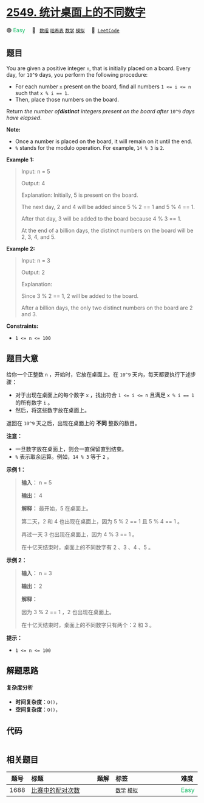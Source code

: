 # [2549. 统计桌面上的不同数字](https://leetcode.com/problems/count-distinct-numbers-on-board)

🟢 <font color=#15bd66>Easy</font>&emsp; 🔖&ensp; [`数组`](/leetcode-js/outline/tag/array.md) [`哈希表`](/leetcode-js/outline/tag/hash-table.md) [`数学`](/leetcode-js/outline/tag/math.md) [`模拟`](/leetcode-js/outline/tag/simulation.md)&emsp; 🔗&ensp;[`LeetCode`](https://leetcode.com/problems/count-distinct-numbers-on-board)

## 题目

You are given a positive integer `n`, that is initially placed on a board.
Every day, for `10^9` days, you perform the following procedure:

  * For each number `x` present on the board, find all numbers `1 <= i <= n` such that `x % i == 1`.
  * Then, place those numbers on the board.

Return _the number of**distinct** integers present on the board after_ `10^9`
_days have elapsed_.

**Note:**

  * Once a number is placed on the board, it will remain on it until the end.
  * `%` stands for the modulo operation. For example, `14 % 3` is `2`.



**Example 1:**

> Input: n = 5
> 
> Output: 4
> 
> Explanation: Initially, 5 is present on the board. 
> 
> The next day, 2 and 4 will be added since 5 % 2 == 1 and 5 % 4 == 1. 
> 
> After that day, 3 will be added to the board because 4 % 3 == 1. 
> 
> At the end of a billion days, the distinct numbers on the board will be 2, 3, 4, and 5. 

**Example 2:**

> Input: n = 3
> 
> Output: 2
> 
> Explanation: 
> 
> Since 3 % 2 == 1, 2 will be added to the board. 
> 
> After a billion days, the only two distinct numbers on the board are 2 and 3. 

**Constraints:**

  * `1 <= n <= 100`


## 题目大意

给你一个正整数 `n` ，开始时，它放在桌面上。在 `10^9` 天内，每天都要执行下述步骤：

  * 对于出现在桌面上的每个数字 `x` ，找出符合 `1 <= i <= n` 且满足 `x % i == 1` 的所有数字 `i` 。
  * 然后，将这些数字放在桌面上。

返回在 `10^9` 天之后，出现在桌面上的 **不同** 整数的数目。

**注意：**

  * 一旦数字放在桌面上，则会一直保留直到结束。
  * `%` 表示取余运算。例如，`14 % 3` 等于 `2` 。



**示例 1：**

> 
> 
> 
> 
> 
> **输入：** n = 5
> 
> **输出：** 4
> 
> **解释：** 最开始，5 在桌面上。 
> 
> 第二天，2 和 4 也出现在桌面上，因为 5 % 2 == 1 且 5 % 4 == 1 。 
> 
> 再过一天 3 也出现在桌面上，因为 4 % 3 == 1 。 
> 
> 在十亿天结束时，桌面上的不同数字有 2 、3 、4 、5 。
> 
> 

**示例 2：**

> 
> 
> 
> 
> 
> **输入：** n = 3 
> 
> **输出：** 2
> 
> **解释：** 
> 
> 因为 3 % 2 == 1 ，2 也出现在桌面上。 
> 
> 在十亿天结束时，桌面上的不同数字只有两个：2 和 3 。 
> 
> 



**提示：**

  * `1 <= n <= 100`


## 解题思路

#### 复杂度分析

- **时间复杂度**：`O()`，
- **空间复杂度**：`O()`，

## 代码

```javascript

```

## 相关题目

<!-- prettier-ignore -->
| 题号 | 标题 | 题解 | 标签 | 难度 |
| :------: | :------ | :------: | :------ | :------ |
| 1688 | [比赛中的配对次数](https://leetcode.com/problems/count-of-matches-in-tournament) |  |  [`数学`](/leetcode-js/outline/tag/math.md) [`模拟`](/leetcode-js/outline/tag/simulation.md) | <font color=#15bd66>Easy</font> |

<style>
.blue {
    background-color: #096dd9;
    padding: 0.25rem 0.5rem;
    margin: 0;
    font-size: 0.85em;
    border-radius: 3px;
    color: white;
    font-weight: 500;
}
table th:first-of-type { width: 10%; }
table th:nth-of-type(2) { width: 35%; }
table th:nth-of-type(3) { width: 10%; }
table th:nth-of-type(4) { width: 35%; }
table th:nth-of-type(5) { width: 10%; }
</style>
